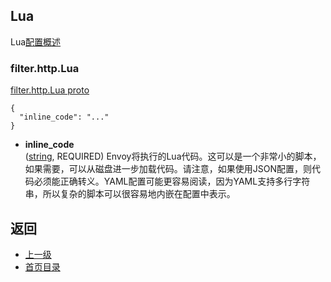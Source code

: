 ## Lua

Lua[配置概述](../../../Configurationreference/HTTPfilters/Lua.md)

### filter.http.Lua
[filter.http.Lua proto](https://github.com/envoyproxy/data-plane-api/blob/master/api/filter/http/lua.proto#L9)

```
{
  "inline_code": "..."
}
```

- **inline_code**<br />
	([string](https://developers.google.com/protocol-buffers/docs/proto#scalar), REQUIRED) Envoy将执行的Lua代码。这可以是一个非常小的脚本，如果需要，可以从磁盘进一步加载代码。请注意，如果使用JSON配置，则代码必须能正确转义。YAML配置可能更容易阅读，因为YAML支持多行字符串，所以复杂的脚本可以很容易地内嵌在配置中表示。


## 返回
- [上一级](../HTTPfilters.md)
- [首页目录](../../../README.md)

